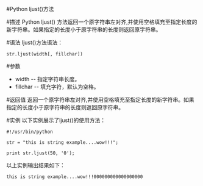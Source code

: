 #Python ljust()方法

#描述
Python ljust() 方法返回一个原字符串左对齐,并使用空格填充至指定长度的新字符串。如果指定的长度小于原字符串的长度则返回原字符串。

#语法
ljust()方法语法：

```
str.ljust(width[, fillchar])
```

#参数

- width -- 指定字符串长度。
- fillchar -- 填充字符，默认为空格。

#返回值
返回一个原字符串左对齐,并使用空格填充至指定长度的新字符串。如果指定的长度小于原字符串的长度则返回原字符串。

#实例
以下实例展示了ljust()的使用方法：

```
#!/usr/bin/python

str = "this is string example....wow!!!";

print str.ljust(50, '0');
```

以上实例输出结果如下：

```
this is string example....wow!!!000000000000000000
```
